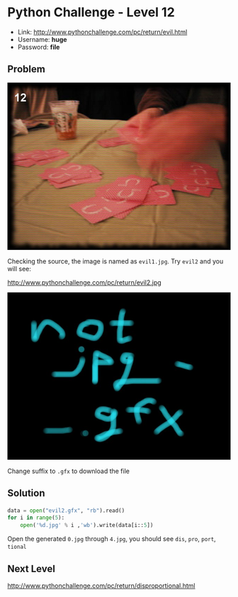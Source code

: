 # Python Challenge - Level 12

- Link: http://www.pythonchallenge.com/pc/return/evil.html
- Username: **huge**
- Password: **file**

## Problem

![](images/evil1.jpg)


Checking the source, the image is named as ``evil1.jpg``. Try ``evil2`` and you will see:

http://www.pythonchallenge.com/pc/return/evil2.jpg

![](images/evil2.jpg)

Change suffix to ``.gfx`` to download the file

## Solution

```python
data = open("evil2.gfx", "rb").read()
for i in range(5):
    open('%d.jpg' % i ,'wb').write(data[i::5])
```    

Open the generated ``0.jpg`` through ``4.jpg``, you should see ``dis``, ``pro``, ``port``, ``tional``

## Next Level

http://www.pythonchallenge.com/pc/return/disproportional.html

